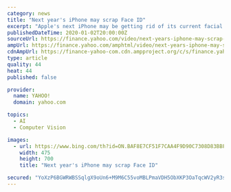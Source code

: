 ```yaml
---
category: news
title: "Next year's iPhone may scrap Face ID"
excerpt: "Apple's next iPhone may be getting rid of its current facial recognition software according to reports, and replacing it with in-display fingerprint technology. Yahoo Finance's On The Move discuss."
publishedDateTime: 2020-01-02T20:00:00Z
sourceUrl: https://finance.yahoo.com/video/next-years-iphone-may-scrap-200048624.html
ampUrl: https://finance.yahoo.com/amphtml/video/next-years-iphone-may-scrap-200048624.html
cdnAmpUrl: https://finance-yahoo-com.cdn.ampproject.org/c/s/finance.yahoo.com/amphtml/video/next-years-iphone-may-scrap-200048624.html
type: article
quality: 44
heat: 44
published: false

provider:
  name: YAHOO!
  domain: yahoo.com

topics:
  - AI
  - Computer Vision

images:
  - url: https://www.bing.com/th?id=ON.BAF8E7CF51F7CAA4F9D90C7308D83BBF
    width: 475
    height: 700
    title: "Next year's iPhone may scrap Face ID"

secured: "YoXzP6BGWRWBSSqlgX9oUn6+M9M6C55voMBLPmaVDH5ObXKP3OaTqcWV2yR3sI6nRearzTDzvxCGdFekMkIzh/2GGwt+QP53/qmBwb5QgY1cSdARDDVexGhH8n4sngfQn1+15Jm7uiC6ql+MdJhFwIfd0SFXblq/u8zbl4pKGf+6PrOmjcOrX+Q5QRSSobU9SIWRnAhTXxrq71aIaBjPtlO6PD5eRprfhXsAKwFEC4eHMtQFYsvDpx1nNJslcbkK9NFxFresQoXpZpLgHN1HjA==;+fmScwyRBmEJ/8hf63uCWQ=="
---
```


